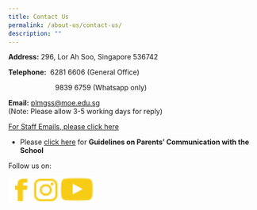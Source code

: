 ```yaml
---
title: Contact Us
permalink: /about-us/contact-us/
description: ""
---
```

**Address:** 296, Lor Ah Soo, Singapore 536742  

  

**Telephone:**  6281 6606 (General Office)

                        9839 6759 (Whatsapp only)  
  
**Email:** [plmgss@moe.edu.sg](mailto:plmgss@moe.edu.sg)  
(Note: Please allow 3-5 working days for reply)  

  

  
[For Staff Emails, please click here](https://www.plmgss.moe.edu.sg/about-us/our-staff/staff-emails)

- Please [click here](https://staging.d31lf6q9623hn3.amplifyapp.com/articles/guidelines-on-parents-communication-with-the-school/) for **Guidelines on Parents’ Communication with the School**  

  
Follow us on:

<p><a href="https://www.facebook.com/PAYALEBARMGS/">
<img src="/images/fb.png" style="width:10%" align ="left">
</a></p>

<p><a href="https://www.instagram.com/myplstory/?hl=en">
<img src="/images/insta.png" style="width:10%" align ="left">
</a></p>


<p><a href="https://www.youtube.com/channel/UCYt7DqDzhirCcpQI7hcxo9g">
<img src="/images/youtube.png" style="width:15%" align ="left">
</a></p>